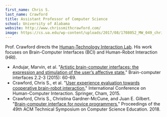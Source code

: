 ```yaml
---
first_name: Chris S.
last_name: Crawford
title: Assistant Professor of Computer Science
school: University of Alabama
website: http://www.chrissmithcrawford.com/
image: https://cs.ua.edu/wp-content/uploads/2017/08/1708052_MW_049_chris_crawford-800x1000.jpg
---
```

Prof. Crawford directs the [Human-Technology Interaction Lab](https://htil.github.io/). His work focuses on Brain-Computer Interfaces (BCI) and Human-Robot Interaction (HRI).
* Andujar, Marvin, et al. "[Artistic brain-computer interfaces: the expression and stimulation of the user’s affective state.](https://www.tandfonline.com/doi/abs/10.1080/2326263X.2015.1104613)" Brain-computer interfaces 2.2-3 (2015): 60-69.
* Crawford, Chris S., et al. "[User experience evaluation towards cooperative brain-robot interaction.](https://link.springer.com/chapter/10.1007/978-3-319-20901-2_17)" International Conference on Human-Computer Interaction. Springer, Cham, 2015.
* Crawford, Chris S., Christina Gardner-McCune, and Juan E. Gilbert. "[Brain-computer interface for novice programmers.](https://dl.acm.org/doi/pdf/10.1145/3159450.3159603)" Proceedings of the 49th ACM Technical Symposium on Computer Science Education. 2018.